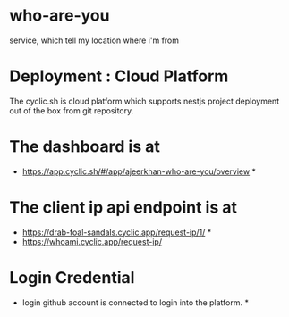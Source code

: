 # who-are-you
service, which tell my location where i'm from

# Deployment : Cloud Platform
The cyclic.sh is cloud platform which supports nestjs project deployment out of the box from git repository.

# The dashboard is at 

* https://app.cyclic.sh/#/app/ajeerkhan-who-are-you/overview *

# The client ip api endpoint is at 

* https://drab-foal-sandals.cyclic.app/request-ip/1/ *
* https://whoami.cyclic.app/request-ip/

# Login Credential

* login github account is connected to login into the platform. *

